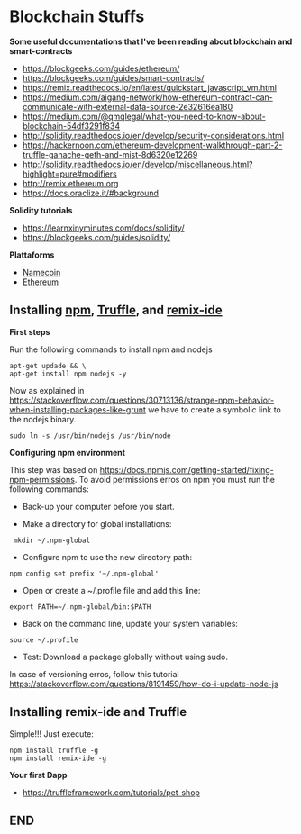 # Blockchain Stuffs

**Some useful documentations that I've been reading about blockchain and smart-contracts**
- https://blockgeeks.com/guides/ethereum/
- https://blockgeeks.com/guides/smart-contracts/
- https://remix.readthedocs.io/en/latest/quickstart_javascript_vm.html
- https://medium.com/aigang-network/how-ethereum-contract-can-communicate-with-external-data-source-2e32616ea180
- https://medium.com/@qmqlegal/what-you-need-to-know-about-blockchain-54df3291f834
- http://solidity.readthedocs.io/en/develop/security-considerations.html
- https://hackernoon.com/ethereum-development-walkthrough-part-2-truffle-ganache-geth-and-mist-8d6320e12269
- http://solidity.readthedocs.io/en/develop/miscellaneous.html?highlight=pure#modifiers
- http://remix.ethereum.org
- https://docs.oraclize.it/#background

**Solidity tutorials**
- https://learnxinyminutes.com/docs/solidity/
- https://blockgeeks.com/guides/solidity/

**Plattaforms**
- [Namecoin](https://namecoin.org/)
- [Ethereum](https://www.ethereum.org/)


## Installing [npm](https://www.npmjs.com/), [Truffle](https://github.com/trufflesuite/truffle), and [remix-ide](https://github.com/ethereum/remix-ide)

**First steps**

Run the following commands to install npm and nodejs

```
apt-get updade && \
apt-get install npm nodejs -y
```

Now as explained in https://stackoverflow.com/questions/30713136/strange-npm-behavior-when-installing-packages-like-grunt we have to create a symbolic link to the nodejs binary.

```
sudo ln -s /usr/bin/nodejs /usr/bin/node
```

**Configuring npm environment**

This step was based on https://docs.npmjs.com/getting-started/fixing-npm-permissions. To avoid permissions erros on npm
you must run the following commands:

* Back-up your computer before you start.

* Make a directory for global installations:

```
 mkdir ~/.npm-global
```

* Configure npm to use the new directory path:

```
npm config set prefix '~/.npm-global'
```

* Open or create a ~/.profile file and add this line:

```
export PATH=~/.npm-global/bin:$PATH
```

* Back on the command line, update your system variables:

```
source ~/.profile
```
* Test: Download a package globally without using sudo.

 In case of versioning erros,  follow this tutorial https://stackoverflow.com/questions/8191459/how-do-i-update-node-js

## Installing remix-ide and Truffle
Simple!!! Just execute:

```
npm install truffle -g
npm install remix-ide -g
```

**Your first Dapp**
- https://truffleframework.com/tutorials/pet-shop

## END
